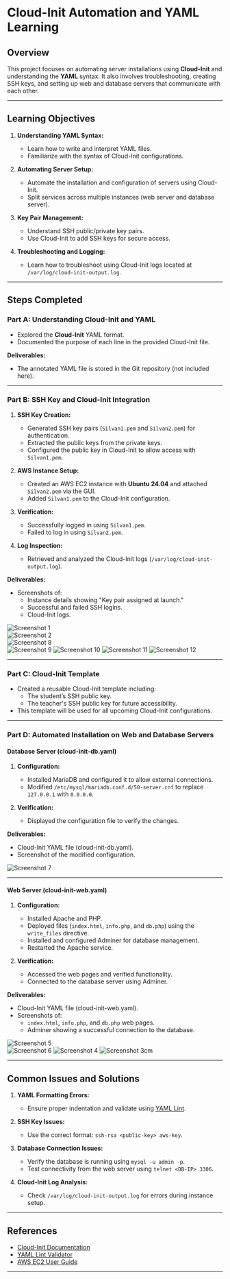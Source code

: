 # Cloud-Init Automation and YAML Learning

## Overview

This project focuses on automating server installations using **Cloud-Init** and understanding the **YAML** syntax. It also involves troubleshooting, creating SSH keys, and setting up web and database servers that communicate with each other.

---

## Learning Objectives

1. **Understanding YAML Syntax:**
   - Learn how to write and interpret YAML files.
   - Familiarize with the syntax of Cloud-Init configurations.

2. **Automating Server Setup:**
   - Automate the installation and configuration of servers using Cloud-Init.
   - Split services across multiple instances (web server and database server).

3. **Key Pair Management:**
   - Understand SSH public/private key pairs.
   - Use Cloud-Init to add SSH keys for secure access.

4. **Troubleshooting and Logging:**
   - Learn how to troubleshoot using Cloud-Init logs located at `/var/log/cloud-init-output.log`.

---

## Steps Completed

### Part A: Understanding Cloud-Init and YAML
- Explored the **Cloud-Init** YAML format.
- Documented the purpose of each line in the provided Cloud-Init file.

**Deliverables:**
- The annotated YAML file is stored in the Git repository (not included here).

---

### Part B: SSH Key and Cloud-Init Integration
1. **SSH Key Creation:**
   - Generated SSH key pairs (`Silvan1.pem` and `Silvan2.pem`) for authentication.
   - Extracted the public keys from the private keys.
   - Configured the public key in Cloud-Init to allow access with `Silvan1.pem`.

2. **AWS Instance Setup:**
   - Created an AWS EC2 instance with **Ubuntu 24.04** and attached `Silvan2.pem` via the GUI.
   - Added `Silvan1.pem` to the Cloud-Init configuration.

3. **Verification:**
   - Successfully logged in using `Silvan1.pem`.
   - Failed to log in using `Silvan2.pem`.

4. **Log Inspection:**
   - Retrieved and analyzed the Cloud-Init logs (`/var/log/cloud-init-output.log`).

**Deliverables:**
- Screenshots of:
  - Instance details showing "Key pair assigned at launch."
  - Successful and failed SSH logins.
  - Cloud-Init logs.

![Screenshot 1](KN04_1.png)  
![Screenshot 2](KN04_2.png)  
![Screenshot 8](KN04_8.png)  
![Screenshot 9](KN04_9.png)
![Screenshot 10](KN04_10.png)
![Screenshot 11](KN04_11.png)
![Screenshot 12](KN04_12.png)


---

### Part C: Cloud-Init Template
- Created a reusable Cloud-Init template including:
  - The student’s SSH public key.
  - The teacher's SSH public key for future accessibility.
- This template will be used for all upcoming Cloud-Init configurations.

---

### Part D: Automated Installation on Web and Database Servers

#### Database Server (cloud-init-db.yaml)
1. **Configuration:**
   - Installed MariaDB and configured it to allow external connections.
   - Modified `/etc/mysql/mariadb.conf.d/50-server.cnf` to replace `127.0.0.1` with `0.0.0.0`.

2. **Verification:**
   - Displayed the configuration file to verify the changes.

**Deliverables:**
- Cloud-Init YAML file (cloud-init-db.yaml).
- Screenshot of the modified configuration.

![Screenshot 7](KN04_7.png)

---

#### Web Server (cloud-init-web.yaml)
1. **Configuration:**
   - Installed Apache and PHP.
   - Deployed files (`index.html`, `info.php`, and `db.php`) using the `write_files` directive.
   - Installed and configured Adminer for database management.
   - Restarted the Apache service.

2. **Verification:**
   - Accessed the web pages and verified functionality.
   - Connected to the database server using Adminer.

**Deliverables:**
- Cloud-Init YAML file (cloud-init-web.yaml).
- Screenshots of:
  - `index.html`, `info.php`, and `db.php` web pages.
  - Adminer showing a successful connection to the database.

![Screenshot 5](KN04_5.png)  
![Screenshot 6](KN04_6.png)
![Screenshot 4](KN04_4.png)
![Screenshot 3](KN04_3.png)cm

---

## Common Issues and Solutions

1. **YAML Formatting Errors:**
   - Ensure proper indentation and validate using [YAML Lint](https://www.yamllint.com/).

2. **SSH Key Issues:**
   - Use the correct format: `ssh-rsa <public-key> aws-key`.

3. **Database Connection Issues:**
   - Verify the database is running using `mysql -u admin -p`.
   - Test connectivity from the web server using `telnet <DB-IP> 3306`.

4. **Cloud-Init Log Analysis:**
   - Check `/var/log/cloud-init-output.log` for errors during instance setup.

---

## References

- [Cloud-Init Documentation](https://cloudinit.readthedocs.io/)
- [YAML Lint Validator](https://www.yamllint.com/)
- [AWS EC2 User Guide](https://docs.aws.amazon.com/ec2/)

---

